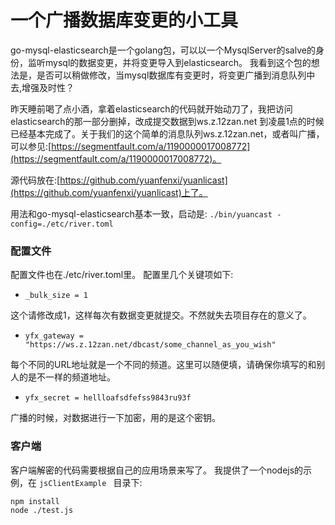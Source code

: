 # 一个广播数据库变更的小工具

go-mysql-elasticsearch是一个golang包，可以以一个MysqlServer的salve的身份，监听mysql的数据变更，并将变更导入到elasticsearch。
我看到这个包的想法是，是否可以稍做修改，当mysql数据库有变更时，将变更广播到消息队列中去,增强及时性？

昨天睡前喝了点小酒，拿着elasticsearch的代码就开始动刀了，我把访问elasticsearch的那一部分删掉，改成提交数据到ws.z.12zan.net 到凌晨1点的时候已经基本完成了。关于我们的这个简单的消息队列ws.z.12zan.net，或者叫广播，可以参见:[https://segmentfault.com/a/1190000017008772](https://segmentfault.com/a/1190000017008772)。

源代码放在:[https://github.com/yuanfenxi/yuanlicast](https://github.com/yuanfenxi/yuanlicast)上了。

用法和go-mysql-elasticsearch基本一致，启动是: ``` ./bin/yuancast -config=./etc/river.toml ```

### 配置文件
配置文件也在./etc/river.toml里。
配置里几个关键项如下:
* ``_bulk_size = 1`` 
 
这个请修改成1，这样每次有数据变更就提交。不然就失去项目存在的意义了。

* ``` yfx_gateway = "https://ws.z.12zan.net/dbcast/some_channel_as_you_wish" ``` 

每个不同的URL地址就是一个不同的频道。这里可以随便填，请确保你填写的和别人的是不一样的频道地址。

* ``` yfx_secret = hellloafsdfefss9843ru93f ```

广播的时候，对数据进行一下加密，用的是这个密钥。

### 客户端

客户端解密的代码需要根据自己的应用场景来写了。
我提供了一个nodejs的示例，在 ```jsClientExample ``` 目录下:
```
npm install
node ./test.js
```




